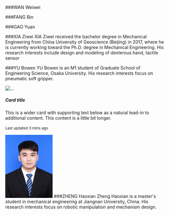 

###WAN Weiwei


###FANG Bin


###GAO Yuan


###XIA Ziwei
XIA Ziwei received the bachelor degree in Mechanical Engineering from China University of Geoscience (Beijing) in 2017, where he is currently working toward the Ph.D. degree in Mechanical Engineering. His research interests include design and modeling of dexterous hand, tactile sensor


###YU Bowen
YU Bowen is an M1 student of Graduate School of Engineering Science, Osaka University. His research interests focus on pneumatic soft gripper. 

<div class="card mb-3" style="max-width: 540px;">
  <div class="row no-gutters">
    <div class="col-md-4">
      <img src="..." class="card-img" alt="...">
    </div>
    <div class="col-md-8">
      <div class="card-body">
        <h5 class="card-title">Card title</h5>
        <p class="card-text">This is a wider card with supporting text below as a natural lead-in to additional content. This content is a little bit longer.</p>
        <p class="card-text"><small class="text-muted">Last updated 3 mins ago</small></p>
      </div>
    </div>
  </div>
</div>


<img src="/imgs/ZhengHaoxian.jpg" alt="zhenghaoxian" height=200 width=150 >
###ZHENG Haoxian
Zheng Haoxian is a master's student in mechanical engineering at Jiangnan University, China. His research interests focus on robotic manipulation and mechanism design.

